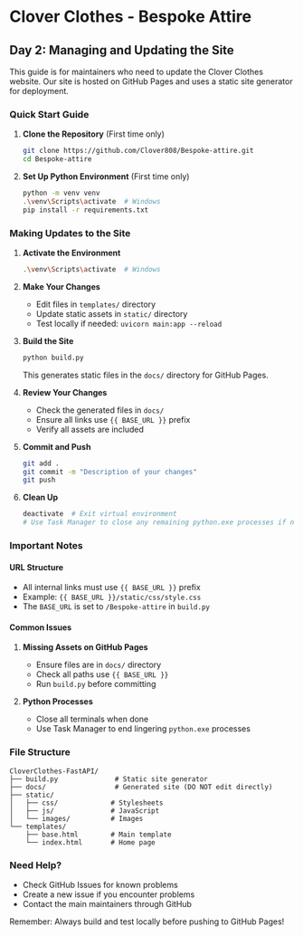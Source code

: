 # Clover Clothes - Bespoke Attire

## Day 2: Managing and Updating the Site

This guide is for maintainers who need to update the Clover Clothes website. Our site is hosted on GitHub Pages and uses a static site generator for deployment.

### Quick Start Guide

1. **Clone the Repository** (First time only)
   ```bash
   git clone https://github.com/Clover808/Bespoke-attire.git
   cd Bespoke-attire
   ```

2. **Set Up Python Environment** (First time only)
   ```bash
   python -m venv venv
   .\venv\Scripts\activate  # Windows
   pip install -r requirements.txt
   ```

### Making Updates to the Site

1. **Activate the Environment**
   ```bash
   .\venv\Scripts\activate  # Windows
   ```

2. **Make Your Changes**
   - Edit files in `templates/` directory
   - Update static assets in `static/` directory
   - Test locally if needed: `uvicorn main:app --reload`

3. **Build the Site**
   ```bash
   python build.py
   ```
   This generates static files in the `docs/` directory for GitHub Pages.

4. **Review Your Changes**
   - Check the generated files in `docs/`
   - Ensure all links use `{{ BASE_URL }}` prefix
   - Verify all assets are included

5. **Commit and Push**
   ```bash
   git add .
   git commit -m "Description of your changes"
   git push
   ```

6. **Clean Up**
   ```bash
   deactivate  # Exit virtual environment
   # Use Task Manager to close any remaining python.exe processes if needed
   ```

### Important Notes

#### URL Structure
- All internal links must use `{{ BASE_URL }}` prefix
- Example: `{{ BASE_URL }}/static/css/style.css`
- The `BASE_URL` is set to `/Bespoke-attire` in `build.py`

#### Common Issues
1. **Missing Assets on GitHub Pages**
   - Ensure files are in `docs/` directory
   - Check all paths use `{{ BASE_URL }}`
   - Run `build.py` before committing

2. **Python Processes**
   - Close all terminals when done
   - Use Task Manager to end lingering `python.exe` processes

### File Structure
```
CloverClothes-FastAPI/
├── build.py              # Static site generator
├── docs/                 # Generated site (DO NOT edit directly)
├── static/              
│   ├── css/             # Stylesheets
│   ├── js/              # JavaScript
│   └── images/          # Images
└── templates/           
    ├── base.html        # Main template
    └── index.html       # Home page
```

### Need Help?
- Check GitHub Issues for known problems
- Create a new issue if you encounter problems
- Contact the main maintainers through GitHub

Remember: Always build and test locally before pushing to GitHub Pages!
